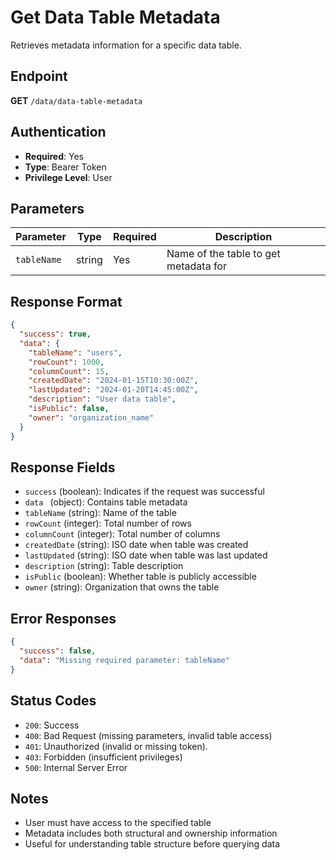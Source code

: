 # Get Data Table Metadata

Retrieves metadata information for a specific data table.

## Endpoint
**GET** `/data/data-table-metadata`

## Authentication
- **Required**: Yes
- **Type**: Bearer Token
- **Privilege Level**: User

## Parameters
| Parameter | Type | Required | Description |
|-----------|------|----------|-------------|
| `tableName` | string | Yes | Name of the table to get metadata for |

## Response Format
```json
{
  "success": true,
  "data": {
    "tableName": "users",
    "rowCount": 1000,
    "columnCount": 15,
    "createdDate": "2024-01-15T10:30:00Z",
    "lastUpdated": "2024-01-20T14:45:00Z",
    "description": "User data table",
    "isPublic": false,
    "owner": "organization_name"
  }
}
```

## Response Fields

- ```success``` (boolean): Indicates if the request was successful
- ```data ``` (object): Contains table metadata
- ```tableName``` (string): Name of the table
- ```rowCount``` (integer): Total number of rows
- ```columnCount``` (integer): Total number of columns
- ```createdDate``` (string): ISO date when table was created
- ```lastUpdated``` (string): ISO date when table was last updated
- ```description``` (string): Table description
- ```isPublic``` (boolean): Whether table is publicly accessible
- ```owner``` (string): Organization that owns the table



## Error Responses

```json
{
  "success": false,
  "data": "Missing required parameter: tableName"
}
```

## Status Codes

- ```200```: Success
- ```400```: Bad Request (missing parameters, invalid table access)
- ```401```: Unauthorized (invalid or missing token).
- ```403```: Forbidden (insufficient privileges)
- ```500```: Internal Server Error

## Notes

- User must have access to the specified table
- Metadata includes both structural and ownership information
- Useful for understanding table structure before querying data